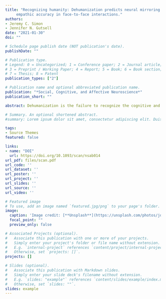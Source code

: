```yaml
---
title: "Recognizing humanity: Dehumanization predicts neural mirroring and 
     empathic accuracy in face-to-face interactions."
authors:
- Jeremy C. Simon
- Jennifer N. Gutsell
date: "2021-01-30"
doi: ""

# Schedule page publish date (NOT publication's date).
publishDate: ""

# Publication type.
# Legend: 0 = Uncategorized; 1 = Conference paper; 2 = Journal article;
# 3 = Preprint / Working Paper; 4 = Report; 5 = Book; 6 = Book section;
# 7 = Thesis; 8 = Patent
publication_types: ["2"]

# Publication name and optional abbreviated publication name.
publication: "*Social, Cognitive, and Affective Neuroscience*"
publication_short: ""

abstract: Dehumanization is the failure to recognize the cognitive and emotional complexities of the people around us. While its presence has been well documented in horrific acts of violence, it is also theorized to play a role in everyday life. We measured its presence and effects in face-to-face dyadic interactions between strangers and found that not only was there variance in the extent to which they perceived one another as human, but this variance predicted neural processing and behavior. Specifically, participants showed stronger neural mirroring, indexed by EEG mu-suppression, in response to partners they evaluated as more human, suggesting their brains neurally simulated those targets’ actions more. Participants were also marginally more empathically accurate about the emotions of partners deemed more human and performed better with them on a cooperative task. These results suggest that there are indeed differences in our recognition of the humanity of people we meet—demonstrated for the first time in a real, face-to-face interaction—and that this mundane variation affects our ability to neurally simulate, cooperate, and empathize.

# Summary. An optional shortened abstract.
#summary: Lorem ipsum dolor sit amet, consectetur adipiscing elit. Duis posuere tellus ac convallis placerat. #Proin tincidunt magna sed ex sollicitudin condimentum.

tags:
- Source Themes
featured: false

links:
- name: "DOI"
  url: https://doi.org/10.1093/scan/nsab014
url_pdf: files/scan.pdf
url_code: ''
url_dataset: ''
url_poster: ''
url_project: ''
url_slides: ''
url_source: ''
url_video: ''

# Featured image
# To use, add an image named `featured.jpg/png` to your page's folder. 
image:
  caption: 'Image credit: [**Unsplash**](https://unsplash.com/photos/jdD8gXaTZsc)'
  focal_point: ""
  preview_only: false

# Associated Projects (optional).
#   Associate this publication with one or more of your projects.
#   Simply enter your project's folder or file name without extension.
#   E.g. `internal-project` references `content/project/internal-project/index.md`.
#   Otherwise, set `projects: []`.
projects: []

# Slides (optional).
#   Associate this publication with Markdown slides.
#   Simply enter your slide deck's filename without extension.
#   E.g. `slides: "example"` references `content/slides/example/index.md`.
#   Otherwise, set `slides: ""`.
slides: example
---
```





